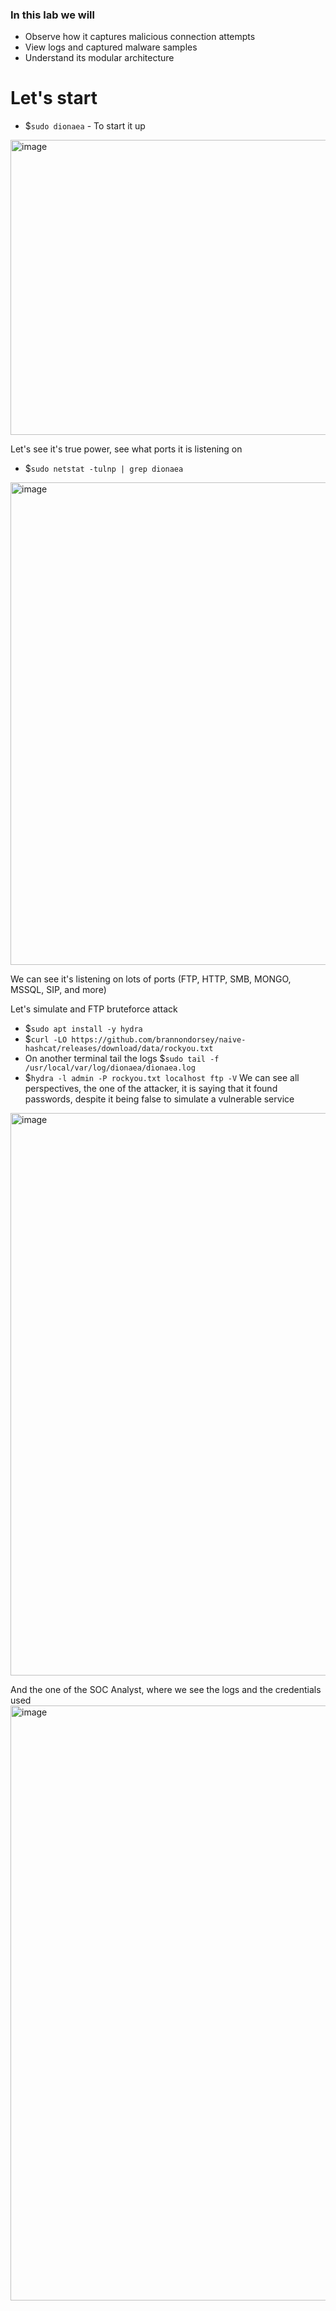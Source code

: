 ### In this lab we will
- Observe how it captures malicious connection attempts
- View logs and captured malware samples
- Understand its modular architecture

# Let's start

- $`sudo dionaea` - To start it up
<img width="1526" height="472" alt="image" src="https://github.com/user-attachments/assets/2aa46b95-be12-4086-8efd-f4721b27861b" />

<br>

Let's see it's true power, see what ports it is listening on
- $`sudo netstat -tulnp | grep dionaea`

<img width="1023" height="772" alt="image" src="https://github.com/user-attachments/assets/8e01732a-c6d4-4ee9-8fdb-123875bab14f" />

We can see it's listening on lots of ports (FTP, HTTP, SMB, MONGO, MSSQL, SIP, and more)

Let's simulate and FTP bruteforce attack
- $`sudo apt install -y hydra`
- $`curl -LO https://github.com/brannondorsey/naive-hashcat/releases/download/data/rockyou.txt`
- On another terminal tail the logs $`sudo tail -f /usr/local/var/log/dionaea/dionaea.log`
- $`hydra -l admin -P rockyou.txt localhost ftp -V`
We can see all perspectives, the one of the attacker, it is saying that it found passwords, despite it being false to simulate a vulnerable service
<img width="1141" height="900" alt="image" src="https://github.com/user-attachments/assets/8cfc1445-67d6-456d-ae6b-a2d21ff03c95" />

<br>

And the one of the SOC Analyst, where we see the logs and the credentials used
<img width="1849" height="952" alt="image" src="https://github.com/user-attachments/assets/6dfa629a-207e-4927-a948-3dd2cab8621b" />




